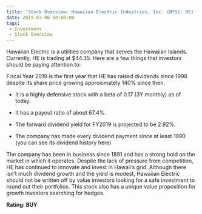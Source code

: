 ```yaml
---
title: 'Stock Overview: Hawaiian Electric Industries, Inc. (NYSE: HE)'
date: 2019-07-06 00:00:00
tags:
 - Investment
 - Stock Overview
---
```

Hawaiian Electric is a utilities company that serves the Hawaiian Islands. Currently, HE is trading at $44.35. Here are a few things that investors should be paying attention to:

Fiscal Year 2019 is the first year that HE has raised dividends since 1998 despite its share price growing approximately 140% since then.

- It is a highly defensive stock with a beta of 0.17 (3Y monthly) as of today.

- It has a payout ratio of about 67.4%.

- The forward dividend yield for FY2019 is projected to be 2.92%.

- The company has made every dividend payment since at least 1990 (you can see its dividend history here)


The company has been in business since 1891 and has a strong hold on the market in which it operates. Despite the lack of pressure from competition, HE has continued to innovate and invest in Hawaii’s grid. Although there isn’t much dividend growth and the yield is modest, Hawaiian Electric should not be written off by value investors looking for a safe investment to round out their portfolios. This stock also has a unique value proposition for growth investors searching for hedges.

**Rating: BUY**

